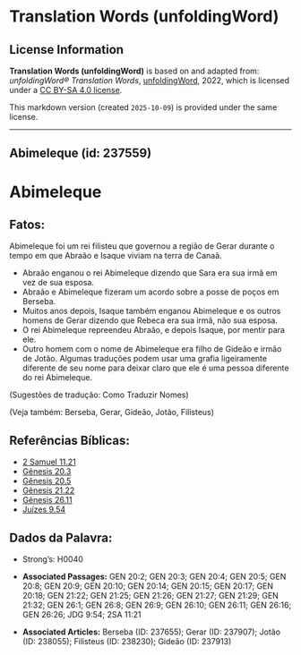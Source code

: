 # Translation Words (unfoldingWord)

## License Information

**Translation Words (unfoldingWord)** is based on and adapted from: _unfoldingWord® Translation Words_, [unfoldingWord](https://unfoldingword.org/utw), 2022, which is licensed under a [CC BY-SA 4.0 license](https://creativecommons.org/licenses/by-sa/4.0/legalcode.en).

This markdown version (created `2025-10-09`) is provided under the same license.



--------------------------------

## Abimeleque (id: 237559)

Abimeleque
==========

Fatos:
------

Abimeleque foi um rei filisteu que governou a região de Gerar durante o tempo em que Abraão e Isaque viviam na terra de Canaã.

* Abraão enganou o rei Abimeleque dizendo que Sara era sua irmã em vez de sua esposa.
* Abraão e Abimeleque fizeram um acordo sobre a posse de poços em Berseba.
* Muitos anos depois, Isaque também enganou Abimeleque e os outros homens de Gerar dizendo que Rebeca era sua irmã, não sua esposa.
* O rei Abimeleque repreendeu Abraão, e depois Isaque, por mentir para ele.
* Outro homem com o nome de Abimeleque era filho de Gideão e irmão de Jotão. Algumas traduções podem usar uma grafia ligeiramente diferente de seu nome para deixar claro que ele é uma pessoa diferente do rei Abimeleque.

(Sugestões de tradução: Como Traduzir Nomes)

(Veja também: Berseba, Gerar, Gideão, Jotão, Filisteus)

Referências Bíblicas:
---------------------

* [2 Samuel 11\.21](https://ref.ly/2Sam11:21)
* [Gênesis 20\.3](https://ref.ly/Gen20:3)
* [Gênesis 20\.5](https://ref.ly/Gen20:5)
* [Gênesis 21\.22](https://ref.ly/Gen21:22)
* [Gênesis 26\.11](https://ref.ly/Gen26:11)
* [Juízes 9\.54](https://ref.ly/Judg9:54)

Dados da Palavra:
-----------------

* Strong’s: H0040

* **Associated Passages:** GEN 20:2; GEN 20:3; GEN 20:4; GEN 20:5; GEN 20:8; GEN 20:9; GEN 20:10; GEN 20:14; GEN 20:15; GEN 20:17; GEN 20:18; GEN 21:22; GEN 21:25; GEN 21:26; GEN 21:27; GEN 21:29; GEN 21:32; GEN 26:1; GEN 26:8; GEN 26:9; GEN 26:10; GEN 26:11; GEN 26:16; GEN 26:26; JDG 9:54; 2SA 11:21
* **Associated Articles:** Berseba (ID: 237655); Gerar (ID: 237907); Jotão (ID: 238055); Filisteus (ID: 238230); Gideão (ID: 237913)

